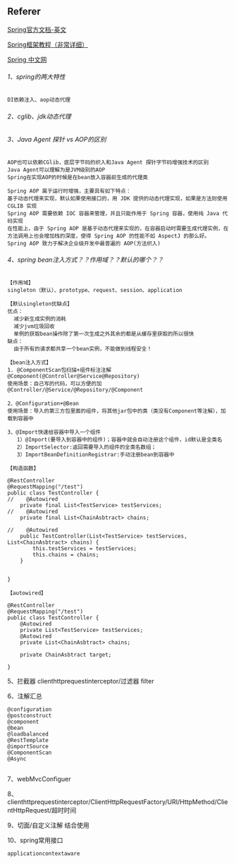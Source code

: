 ## Referer

[Spring官方文档-英文](https://spring.io/)

[Spring框架教程（非常详细）](http://c.biancheng.net/spring/)

[Spring 中文网](https://springref.com/)

###### 1、spring的两大特性

```
DI依赖注入、aop动态代理
```

###### 2、cglib、jdk动态代理

###### 3、Java Agent  探针 vs AOP的区别

```
AOP也可以依赖CGlib，底层字节码的织入和Java Agent 探针字节码增强技术的区别
Java Agent可以理解为是JVM级别的AOP
Spring在实现AOP的时候是在bean放入容器前生成的代理类

Spring AOP 属于运行时增强，主要具有如下特点：
基于动态代理来实现，默认如果使用接口的，用 JDK 提供的动态代理实现，如果是方法则使用 CGLIB 实现
Spring AOP 需要依赖 IOC 容器来管理，并且只能作用于 Spring 容器，使用纯 Java 代码实现
在性能上，由于 Spring AOP 是基于动态代理来实现的，在容器启动时需要生成代理实例，在方法调用上也会增加栈的深度，使得 Spring AOP 的性能不如 AspectJ 的那么好。
Spring AOP 致力于解决企业级开发中最普遍的 AOP(方法织入)
```

###### 4、spring bean注入方式？？作用域？？默认的哪个？？

```
【作用域】
singleton（默认）、prototype、request、session、application

【默认singleton优缺点】
优点：
  减少新生成实例的消耗
  减少jvm垃圾回收
  单例的获取bean操作除了第一次生成之外其余的都是从缓存里获取的所以很快
缺点：
  由于所有的请求都共享一个bean实例，不能做到线程安全！

【bean注入方式】
1. @ComponentScan包扫描+组件标注注解@Component(@Controller@Service@Repository)
使用场景：自己写的代码，可以方便的加@Controller/@Service/@Repository/@Component

2、@Configuration+@Bean   
使用场景：导入的第三方包里面的组件，将其他jar包中的类（类没有Component等注解），加载到容器中

3、@Import快速给容器中导入一个组件
   1）@Import(要导入到容器中的组件)；容器中就会自动注册这个组件，id默认是全类名
   2）ImportSelector:返回需要导入的组件的全类名数组；
   3）ImportBeanDefinitionRegistrar:手动注册bean到容器中

【构造函数】
 
@RestController
@RequestMapping("/test")
public class TestController {
//    @Autowired
    private final List<TestService> testServices;
//    @Autowired
    private final List<ChainAsbtract> chains;
 
//    @Autowired
    public TestController(List<TestService> testServices, List<ChainAsbtract> chains) {
        this.testServices = testServices;
        this.chains = chains;
    }
 
    
}

【autowired】

@RestController
@RequestMapping("/test")
public class TestController {
    @Autowired
    private List<TestService> testServices;
    @Autowired
    private List<ChainAsbtract> chains;
 
    private ChainAsbtract target;
 
}
```





5、拦截器 clienthttprequestinterceptor/过滤器 filter

6、注解汇总

```
@configuration
@postconstruct 
@component
@bean
@loadbalanced
@RestTemplate
@importSource
@ComponentScan
@Async


```









7、webMvcConfiguer

8、clienthttprequestinterceptor/ClientHttpRequestFactory/URI/HttpMethod/ClientHttpRequest/超时时间

9、切面/自定义注解 结合使用

10、spring常用接口

```
applicationcontextaware
```





